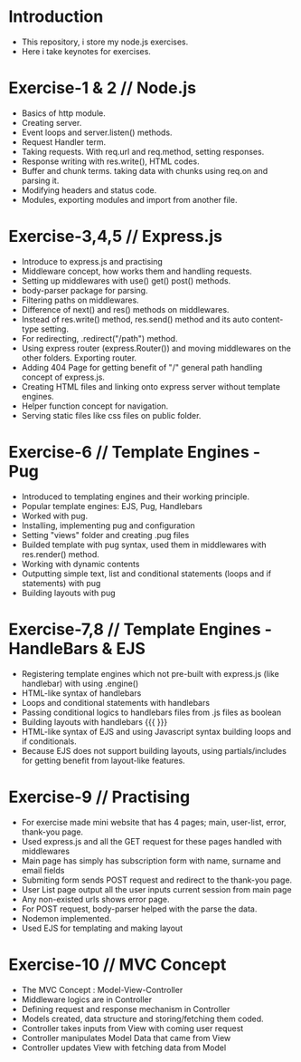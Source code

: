 # Introduction
- This repository, i store my node.js exercises. 
- Here i take keynotes for exercises.

# Exercise-1 & 2 // Node.js
- Basics of http module.
- Creating server.
- Event loops and server.listen() methods.
- Request Handler term.
- Taking requests. With req.url and req.method, setting responses.
- Response writing with res.write(), HTML codes.
- Buffer and chunk terms. taking data with chunks using req.on and parsing it.
- Modifying headers and status code.
- Modules, exporting modules and import from another file.

# Exercise-3,4,5 // Express.js
- Introduce to express.js and practising
- Middleware concept, how works them and handling requests.
- Setting up middlewares with use() get() post() methods.
- body-parser package for parsing.
- Filtering paths on middlewares. 
- Difference of next() and res() methods on middlewares.
- Instead of res.write() method, res.send() method and its auto content-type setting.
- For redirecting, .redirect("/path") method.
- Using express router (express.Router()) and moving middlewares on the other folders. Exporting router.
- Adding 404 Page for getting benefit of "/" general path handling concept of express.js.
- Creating HTML files and linking onto express server without template engines.
- Helper function concept for navigation.
- Serving static files like css files on public folder.

# Exercise-6 // Template Engines - Pug
- Introduced to templating engines and their working principle.
- Popular template engines: EJS, Pug, Handlebars
- Worked with pug.
- Installing, implementing pug and configuration
- Setting "views" folder and creating .pug files
- Builded template with pug syntax, used them in middlewares with res.render() method.
- Working with dynamic contents
- Outputting simple text, list and conditional statements (loops and if statements) with pug
- Building layouts with pug

# Exercise-7,8 // Template Engines - HandleBars & EJS
- Registering template engines which not pre-built with express.js (like handlebar) with using .engine() 
- HTML-like syntax of handlebars
- Loops and conditional statements with handlebars
- Passing conditional logics to handlebars files from .js files as boolean
- Building layouts with handlebars {{{  }}}
- HTML-like syntax of EJS and using Javascript syntax building loops and if conditionals.
- Because EJS does not support building layouts, using partials/includes for getting benefit from layout-like features.

# Exercise-9 // Practising
- For exercise made mini website that has 4 pages; main, user-list, error, thank-you page.
- Used express.js and all the GET request for these pages handled with middlewares
- Main page has simply has subscription form with name, surname and email fields
- Submiting form sends POST request and redirect to the thank-you page.
- User List page output all the user inputs current session from main page
- Any non-existed urls shows error page.
- For POST request, body-parser helped with the parse the data.
- Nodemon implemented.
- Used EJS for templating and making layout

# Exercise-10 // MVC Concept
- The MVC Concept : Model-View-Controller
- Middleware logics are in Controller
- Defining request and response mechanism in Controller
- Models created, data structure and storing/fetching them coded. 
- Controller takes inputs from View with coming user request
- Controller manipulates Model Data that came from View
- Controller updates View with fetching data from Model

